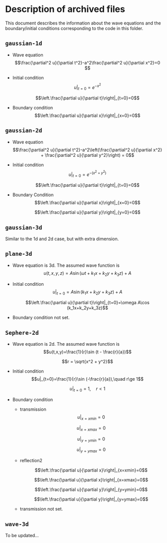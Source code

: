 # Description of archived files

This document describes the information about the wave equations and the boundary/initial conditions corresponding to the code in this folder.

## `gaussian-1d`

- Wave equation 
    $$\frac{\partial^2 u}{\partial t^2}-a^2\frac{\partial^2 u}{\partial x^2}=0 $$
    
- Initial condition 
    $$\left.u\right|_{t=0}=e^{-x^2}$$
    
    $$\left.\frac{\partial u}{\partial t}\right|_{t=0}=0$$
    
- Boundary condition 
    $$\left.\frac{\partial u}{\partial x}\right|_{x=0}=0$$

## `gaussian-2d`

- Wave equation 
    $$\frac{\partial^2 u}{\partial t^2}-a^2\left(\frac{\partial^2 u}{\partial x^2} + \frac{\partial^2 u}{\partial y^2}\right) = 0$$
    
- Initial condition 
    $$\left.u\right|_{t=0}=e^{-(x^2+y^2)}$$
    
    $$\left.\frac{\partial u}{\partial t}\right|_{t=0}=0$$
    
- Boundary Condition 
    $$\left.\frac{\partial u}{\partial x}\right|_{x=0}=0$$
    
    $$\left.\frac{\partial u}{\partial y}\right|_{y=0}=0$$

## `gaussian-3d`

Similar to the 1d and 2d case, but with extra dimension.

## `plane-3d`

- Wave equation is 3d. The assumed wave function is 
    $$u(t,x,y,z)=A\sin (\omega t+k_1x+k_2y+k_3z)+A$$
    
- Initial condition 
    $$\left.u\right|_{t=0}=A\sin (k_1x+k_2y+k_3z)+A$$
    
    $$\left.\frac{\partial u}{\partial t}\right|_{t=0}=\omega A\cos (k_1x+k_2y+k_3z)$$
    
- Boundary condition not set.

## `Sephere-2d`

- Wave equation is 2d. The assumed wave function is 
    $$u(t,x,y)=\frac{1}{r}\sin (t - \frac{r}{a})$$
    
    $$r = \sqrt{x^2 + y^2}$$
    
- Initial condition 
    $$u|_{t=0}=\frac{1}{r}\sin (-\frac{r}{a}),\quad r\ge 1$$
    
    $$u|_{t=0}=1,\quad r\lt 1$$

- Boundary condition
    - transmission
        $$u|_{x=xmin}=0$$
    
        $$u|_{x=xmax}=0$$
    
        $$u|_{y=ymin}=0$$
    
        $$u|_{y=ymax}=0$$
        
    - reflection2 
    
        $$\left.\frac{\partial u}{\partial x}\right|_{x=xmin}=0$$
        
        $$\left.\frac{\partial u}{\partial x}\right|_{x=xmax}=0$$
        
        $$\left.\frac{\partial u}{\partial y}\right|_{y=ymin}=0$$
        
        $$\left.\frac{\partial u}{\partial y}\right|_{y=ymax}=0$$
        
    - transmission not set.

## `wave-3d`
To be updated...
